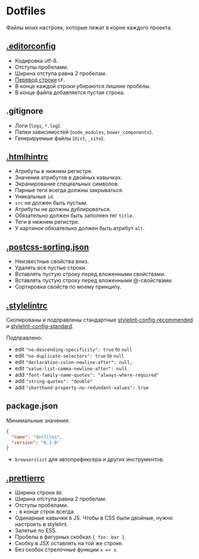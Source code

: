 # Dotfiles
Файлы моих настроек, которые лежат в корне каждого проекта.

## [.editorconfig](http://editorconfig.org)
- Кодировка utf-8.
- Отступы пробелами.
- Ширина отступа равна 2 пробелам.
- [Перевод строки](https://ru.wikipedia.org/wiki/%D0%9F%D0%B5%D1%80%D0%B5%D0%B2%D0%BE%D0%B4_%D1%81%D1%82%D1%80%D0%BE%D0%BA%D0%B8) `LF`.
- В конце каждой строки убираются лишние пробелы.
- В конце файла добавляется пустая строка.

## .gitignore
- Логи (`logs`, `*.log`).
- Папки зависимостей (`node_modules`, `bower_components`).
- Генерируемые файлы (`dist`, `_site`).

## [.htmlhintrc](http://htmlhint.com)
- Атрибуты в нижнем регистре.
- Значения атрибутов в двойных кавычках.
- Экранирование специальных символов.
- Парные теги всегда должны закрываться.
- Уникальные `id`.
- `src` не должен быть пустым.
- Атрибуты не должны дублироваться.
- Обязательно должен быть заполнен тег `title`.
- Теги в нижнем регистре.
- У картинок обязательно должен быть атрибут `alt`.

## [.postcss-sorting.json](https://github.com/lysyi3m/atom-postcss-sorting)
- Неизвестные свойства вниз.
- Удалять все пустые строки.
- Вставлять пустую строку перед вложенными свойствами.
- Вставлять пустую строку перед вложенными @-свойствами.
- Сортировка свойств по моему принципу.

## [.stylelintrc](https://stylelint.io)

Скопированы и подправлены стандартные [stylelint-config-recommended](https://github.com/stylelint/stylelint-config-recommended) и [stylelint-config-standard](https://github.com/stylelint/stylelint-config-standard).

Подправлено:
- edit `"no-descending-specificity": true` to `null`
- edit `"no-duplicate-selectors": true` to `null`
- edit `"declaration-colon-newline-after": null,`
- edit `"value-list-comma-newline-after": null`
- add `"font-family-name-quotes": "always-where-required"`
- add `"string-quotes": "double"`
- add `"shorthand-property-no-redundant-values": true`

## package.json
Минимальные значения:
```json
{
  "name": "dotfiles",
  "version": "0.1.0"
}
```

- `browserslist` для автопрефиксера и других инструментов.

## [.prettierrc](https://prettier.io/)

- Ширина строки `80`.
- Ширина отступа равна 2 пробелам.
- Отступы пробелами.
- `;` в конце строк всегда.
- Одинарные кавычки в JS. Чтобы в CSS были двойные, нужно настроить в stylelint.
- Запятые по ES5.
- Пробелы в фигурных скобках `{ foo: bar }`.
- Скобку в JSX оставлять на той же строке.
- Без скобок стрелочные функции `x => x`.
